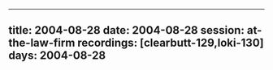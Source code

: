 
---
title: 2004-08-28
date:  2004-08-28
session: at-the-law-firm
recordings: [clearbutt-129,loki-130]
days: 2004-08-28
---
